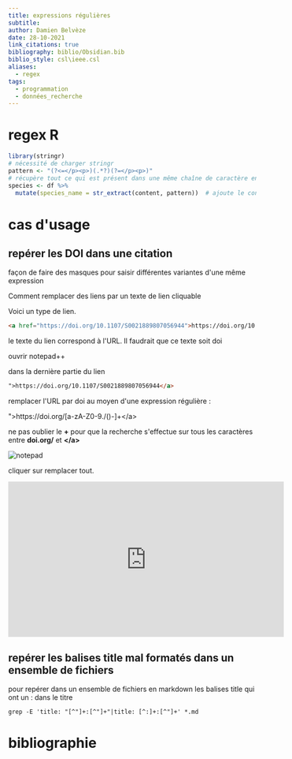 ```yaml
---
title: expressions régulières
subtitle: 
author: Damien Belvèze
date: 28-10-2021
link_citations: true
bibliography: biblio/Obsidian.bib
biblio_style: csl\ieee.csl
aliases:
  - regex
tags:
  - programmation
  - données_recherche
---
```

# regex R

```r
library(stringr)
# nécessité de charger stringr
pattern <- "(?<=</p><p>)(.*?)(?=</p><p>)"
# récupère tout ce qui est présent dans une même chaîne de caractère entre les balises </p><p> et les balises </p><p>
species <- df %>%
  mutate(species_name = str_extract(content, pattern))  # ajoute le contenu récupéré au tableau dans une colonne intitulée "species_name"
```


# cas d'usage

## repérer les DOI dans une citation

façon de faire des masques pour saisir différentes variantes d'une même expression

Comment remplacer des liens par un texte de lien cliquable

Voici un type de lien. 
``````html
<a href="https://doi.org/10.1107/S0021889807056944">https://doi.org/10.1107/S0021889807056944</a>
``````
le texte du lien correspond à l'URL. Il faudrait que ce texte soit doi

ouvrir notepad++

dans la dernière partie du lien 

`````html
">https://doi.org/10.1107/S0021889807056944</a>
````````

remplacer l'URL par doi au moyen d'une expression régulière : 

">https:\/\/doi.org\/\[a-zA-Z0-9./()-]+\</a>

ne pas oublier le **+** pour que la recherche s'effectue sur tous les caractères entre **doi.org\/** et **<\/a>**

![notepad](notepad_regular_expression.png)


cliquer sur remplacer tout. 

<iframe width="560" height="315" src="https://www.youtube.com/embed/DsvHS3edZPk?start=399" title="YouTube video player" frameborder="0" allow="accelerometer; autoplay; clipboard-write; encrypted-media; gyroscope; picture-in-picture" allowfullscreen></iframe>

## repérer les balises title mal formatés dans un ensemble de fichiers

pour repérer dans un ensemble de fichiers en markdown les balises title qui ont un : dans le titre

```shell
grep -E 'title: "[^"]+:[^"]+"|title: [^:]+:[^"]+' *.md
```


# bibliographie

